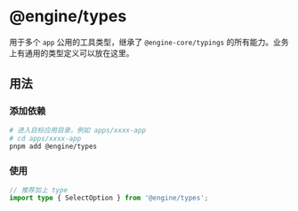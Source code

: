 # @engine/types

用于多个 `app` 公用的工具类型，继承了 `@engine-core/typings` 的所有能力。业务上有通用的类型定义可以放在这里。

## 用法

### 添加依赖

```bash
# 进入目标应用目录，例如 apps/xxxx-app
# cd apps/xxxx-app
pnpm add @engine/types
```

### 使用

```ts
// 推荐加上 type
import type { SelectOption } from '@engine/types';
```
